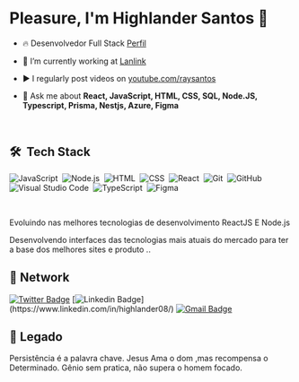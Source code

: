 <h1 align="left"> Pleasure, I'm Highlander Santos 🛑 </h1>

- 🔥  Desenvolvedor Full Stack [Perfil](https://highlander-portfolio.netlify.app/)
 
- 🔭 I’m currently working at [Lanlink](https://www.lanlink.com.br/)

<!-- - 👨‍💻 All of my projects are available at [maykbrito.dev](https://maykbrito.dev) -->

- ▶️ I regularly post videos on [youtube.com/raysantos](https://www.youtube.com/channel/UC_wBKh8gWX2YgEzW7YARZSw/videos)

- 💬 Ask me about **React, JavaScript, HTML, CSS, SQL, Node.JS, Typescript, Prisma, Nestjs, Azure, Figma**

<!-- - ⚡ Fun fact **Oneye 😜** -->

<br>

## 🛠 &nbsp;Tech Stack

![JavaScript](https://img.shields.io/badge/-JavaScript-05122A?style=flat&logo=javascript)&nbsp;
![Node.js](https://img.shields.io/badge/-Node.js-05122A?style=flat&logo=node.js)&nbsp;
![HTML](https://img.shields.io/badge/-HTML-05122A?style=flat&logo=HTML5)&nbsp;
![CSS](https://img.shields.io/badge/-CSS-05122A?style=flat&logo=CSS3&logoColor=1572B6)&nbsp;
![React](https://img.shields.io/badge/-React-05122A?style=flat&logo=react)&nbsp;
![Git](https://img.shields.io/badge/-Git-05122A?style=flat&logo=git)&nbsp;
![GitHub](https://img.shields.io/badge/-GitHub-05122A?style=flat&logo=github)&nbsp;
![Visual Studio Code](https://img.shields.io/badge/-Visual%20Studio%20Code-05122A?style=flat&logo=visual-studio-code&logoColor=007ACC)&nbsp;
![TypeScript](https://img.shields.io/badge/types-Flow%20%7C%20TypeScript-blue)&nbsp;
![Figma](https://img.shields.io/badge/figma-figma-red)&nbsp;





<br>

Evoluindo nas melhores tecnologias de desenvolvimento ReactJS E Node.js

Desenvolvendo interfaces das tecnologias mais atuais do mercado para ter a base dos melhores sites e produto ..
## 🚀  Network 
[![Twitter Badge](https://img.shields.io/badge/-@Rai00991-6633cc?style=flat-square&labelColor=6633cc&logo=twitter&logoColor=white&link=https://twitter.com/Rai00991)](https://twitter.com/Rai00991) 
[![Linkedin Badge](https://img.shields.io/badge/-Highlander%20Santos-6633cc?style=flat-square&logo=Linkedin&logoColor=white&link=[https://www.linkedin.com/in/highlander08/](https://www.linkedin.com/in/highlandersantos/))](https://www.linkedin.com/in/highlander08/) 
[![Gmail Badge](https://img.shields.io/badge/-highander@lanlink.com.br-6633cc?style=flat-square&logo=Gmail&logoColor=white&link=mailto:highander@lanlink.com.br)](mailto:highlanderiniesta@gmail.com)

## 🧭 Legado 
Persistência é a palavra chave.  Jesus Ama o dom ,mas recompensa o Determinado. Gênio sem pratica, não supera o homem focado.



